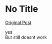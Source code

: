 # No Title

[Original Post](https://discourse.onlinedegree.iitm.ac.in/t/165959/323)

<p>yes<br>
But still doesnt work</p>